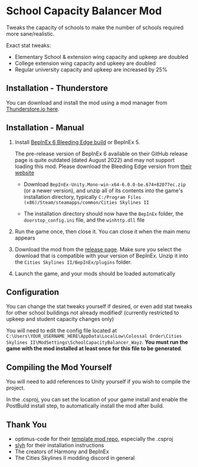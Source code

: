 # School Capacity Balancer Mod
 
Tweaks the capacity of schools to make the number of schools required more sane/realistic.

Exact stat tweaks:
* Elementary School & extension wing capacity and upkeep are doubled
* College extension wing capacity and upkeey are doubled
* Regular university capacity and upkeep are increased by 25%
    

## Installation - Thunderstore
You can download and install the mod using a mod manager from [Thunderstore.io here](https://thunderstore.io/c/cities-skylines-ii/p/Wayzware/SchoolCapacityBalancer/).

## Installation - Manual
1. Install [BepInEx 6 Bleeding Edge build](https://builds.bepinex.dev/projects/bepinex_be) or BepInEx 5. 

   The pre-release version of BepInEx 6 available on their GitHub release page is quite outdated (dated August 2022) and may not support loading this mod. Please download the Bleeding Edge version from [their website](https://builds.bepinex.dev/projects/bepinex_be)

   * Download `BepInEx-Unity.Mono-win-x64-6.0.0-be.674+82077ec.zip` (or a newer version), and unzip all of its contents into the game's installation directory, typically `C:/Program Files (x86)/Steam/steamapps/common/Cities Skylines II`

   * The installation directory should now have the `BepInEx` folder, the `doorstop_config.ini` file, and the `winhttp.dll` file

2. Run the game once, then close it. You can close it when the main menu appears

3. Download the mod from the [release page](https://github.com/Wayzware/EducationBalancer/releases). Make sure you select the download that is compatible with your version of BepInEx. Unzip it into the `Cities Skylines II/BepInEx/plugins` folder.

4. Launch the game, and your mods should be loaded automatically

## Configuration
You can change the stat tweaks yourself if desired, or even add stat tweaks for other school buildings not already modified! (currently restricted to upkeep and student capacity changes only)

You will need to edit the config file located at `C:\Users\YOUR_USERNAME_HERE\AppData\LocalLow\Colossal Order\Cities Skylines II\ModSettings\SchoolCapacityBalancer_Wayz`. **You must run the game with the mod installed at least once for this file to be generated**.

## Compiling the Mod Yourself
You will need to add references to Unity yourself if you wish to compile the project.

In the .csproj, you can set the location of your game install and enable the PostBuild install step, to automatically install the mod after build.

## Thank You
* optimus-code for their [template mod repo](https://github.com/optimus-code/Cities2Modding/tree/main), especially the .csproj
* [slyh](https://github.com/slyh) for their installation instructions
* The creators of Harmony and BepInEx
* The Cities Skylines II modding discord in general
